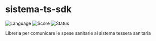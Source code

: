 # sistema-ts-sdk
![Language](https://img.shields.io/badge/language-PHP-success.svg) ![Score](https://www.code-inspector.com/project/26136/score/svg) ![Status](https://www.code-inspector.com/project/26136/status/svg)

Libreria per comunicare le spese sanitarie al sistema tessera sanitaria
